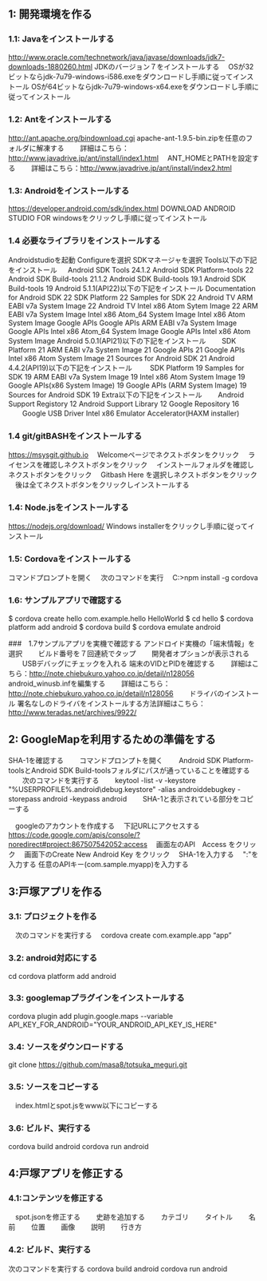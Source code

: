 ## 1: 開発環境を作る
### 1.1: Javaをインストールする
 http://www.oracle.com/technetwork/java/javase/downloads/jdk7-downloads-1880260.html
 JDKのバージョン７をインストールする
　OSが32ビットならjdk-7u79-windows-i586.exeをダウンロードし手順に従ってインストール
  OSが64ビットならjdk-7u79-windows-x64.exeをダウンロードし手順に従ってインストール

### 1.2: Antをインストールする
 http://ant.apache.org/bindownload.cgi
  apache-ant-1.9.5-bin.zipを任意のフォルダに解凍する
　　詳細はこちら：http://www.javadrive.jp/ant/install/index1.html
　ANT_HOMEとPATHを設定する
　　詳細はこちら：http://www.javadrive.jp/ant/install/index2.html


### 1.3: Androidをインストールする
 https://developer.android.com/sdk/index.html
 DOWNLOAD ANDROID STUDIO FOR windowsをクリックし手順に従ってインストール

### 1.4 必要なライブラリをインストールする
 Androidstudioを起動
 Configureを選択
 SDKマネージャを選択
 Tools以下の下記をインストール
　 Android SDK Tools 24.1.2
   Android SDK Platform-tools 22
   Android SDK Build-tools 21.1.2
   Android SDK Build-tools 19.1
   Android SDK Build-tools 19 
 Android 5.1.1(API22)以下の下記をインストール
   Documentation for Android SDK 22
   SDK Platform 22
   Samples for SDK 22
   Android TV ARM EABI v7a System Image 22
   Android TV Intel x86 Atom Sytem Image 22
   ARM EABI v7a System Image
   Intel x86 Atom_64 System Image
   Intel x86 Atom System Image
   Google APIs
   Google APIs ARM EABI v7a System Image
   Google APIs Intel x86 Atom_64 System Image
   Google APIs Intel x86 Atom System Image
 Android 5.0.1(API21)以下の下記をインストール
　　SDK Platform 21
   ARM EABI v7a System Image 21
   Google APIs 21 
   Google APIs Intel x86 Atom System Image 21
   Sources for Android SDK 21
 Android 4.4.2(API19)以下の下記をインストール
　 　SDK Platform 19
    Samples for SDK 19
    ARM EABI v7a System Image 19
    Intel x86 Atom System Image 19
    Google APIs(x86 System Image) 19
    Google APIs (ARM System Image) 19
    Sources for Android SDK 19
 Extra以下の下記をインストール
　　Android Support Registory 12
   Android Support Library 12
   Google Repository 16
　　Google USB Driver
    Intel x86 Emulator  Accelerator(HAXM installer)

### 1.4 git/gitBASHをインストールする
https://msysgit.github.io
　Welcomeページでネクストボタンをクリック
　ライセンスを確認しネクストボタンをクリック
　インストールフォルダを確認しネクストボタンをクリック
　Gitbash Here を選択しネクストボタンをクリック
　後は全てネクストボタンをクリックしインストールする

### 1.4: Node.jsをインストールする
 https://nodejs.org/download/
 Windows installerをクリックし手順に従ってインストール

### 1.5: Cordovaをインストールする
 コマンドプロンプトを開く
　次のコマンドを実行
　C:\>npm install -g cordova

### 1.6: サンプルアプリで確認する
 $ cordova create hello com.example.hello HelloWorld
 $ cd hello
 $ cordova platform add android
 $ cordova build
 $ cordova emulate android

###　1.7サンプルアプリを実機で確認する
  アンドロイド実機の「端末情報」を選択
　　ビルド番号を７回連続でタップ
　　開発者オプションが表示される
　　USBデバッグにチェックを入れる
   端末のVIDとPIDを確認する
　　詳細はこちら：http://note.chiebukuro.yahoo.co.jp/detail/n128056
　　android_winusb.infを編集する
　　詳細はこちら：http://note.chiebukuro.yahoo.co.jp/detail/n128056
　　ドライバのインストール
   署名なしのドライバをインストールする方法詳細はこちら：http://www.teradas.net/archives/9922/


## 2: GoogleMapを利用するための準備をする
  SHA-1を確認する
　　コマンドプロンプトを開く
　　Android SDK Platform-toolsとAndroid SDK Build-toolsフォルダにパスが通っていることを確認する
　　次のコマンドを実行する
　　keytool -list -v -keystore "%USERPROFILE%\.android\debug.keystore" -alias androiddebugkey -storepass android -keypass android
　　SHA-1と表示されている部分をコピーする

　googleのアカウントを作成する
　下記URLにアクセスする
　https://code.google.com/apis/console/?noredirect#project:867507542052:access
　画面左のAPI　Access をクリック
　画面下のCreate New Android Key をクリック
　SHA-1を入力する
　":"を入力する
  任意のAPIキー(com.sample.myapp)を入力する

## 3:戸塚アプリを作る
### 3.1: プロジェクトを作る
　次のコマンドを実行する 
　cordova create <App Name>  com.example.app “app”
### 3.2: android対応にする
 cd <App Name>
 cordova platform add android

### 3.3: googlemapプラグインをインストールする
 cordova plugin add plugin.google.maps --variable API_KEY_FOR_ANDROID="YOUR_ANDROID_API_KEY_IS_HERE" 

### 3.4: ソースをダウンロードする
 git clone https://github.com/masa8/totsuka_meguri.git

### 3.5: ソースをコピーする
　index.htmlとspot.jsをwww以下にコピーする

### 3.6: ビルド、実行する
 cordova build android
 cordova run android

## 4:戸塚アプリを修正する
### 4.1:コンテンツを修正する
　spot.jsonを修正する
　　史跡を追加する
　　カテゴリ
　　タイトル
　　名前
　　位置
　　画像
　　説明
　　行き方

### 4.2: ビルド、実行する
次のコマンドを実行する
cordova build android
cordova run android
